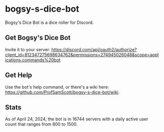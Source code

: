 # bogsy-s-dice-bot
Bogsy's Dice Bot is a dice roller for Discord.

## Get Bogsy's Dice Bot
Invite it to your server: https://discord.com/api/oauth2/authorize?client_id=812347275698634762&permissions=274945026048&scope=applications.commands%20bot

## Get Help
Use the bot's help command, or there's a wiki here: https://github.com/ProfSamScott/bogsy-s-dice-bot/wiki.

## Stats
As of April 24, 2024, the bot is in 16744 servers with a daily active user count that ranges from 800 to 1500.
